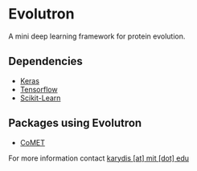 Evolutron
=========
A mini deep learning framework for protein evolution.

## Dependencies
* [Keras](https://github.com/fchollet/keras)
* [Tensorflow](https://github.com/tensorflow/)
* [Scikit-Learn](https://github.com/scikit-learn/scikit-learn)

## Packages using Evolutron

* [CoMET](https://github.com/thrakar9/CoMET)

For more information contact [karydis \[at\] mit \[dot\] edu](mailto:karydis@mit.edu)
